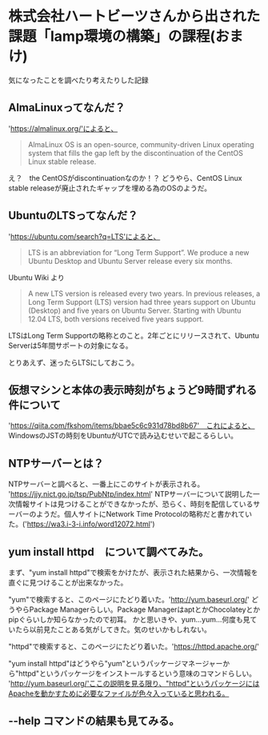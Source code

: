 # 株式会社ハートビーツさんから出された課題「lamp環境の構築」の課程(おまけ)
気になったことを調べたり考えたりした記録

## AlmaLinuxってなんだ？
'https://almalinux.org/'によると、

>AlmaLinux OS is an open-source, community-driven Linux operating system that fills the gap left by the discontinuation of the CentOS Linux stable release.

え？　the CentOSがdiscontinuationなのか！？
どうやら、CentOS Linux stable releaseが廃止されたギャップを埋める為のOSのようだ。

## UbuntuのLTSってなんだ？
'https://ubuntu.com/search?q=LTS'によると、
> LTS is an abbreviation for “Long Term Support”. We produce a new Ubuntu Desktop and Ubuntu Server release every six months.

Ubuntu Wiki より
>A new LTS version is released every two years. In previous releases, a Long Term Support (LTS) version had three years support on Ubuntu (Desktop) and five years on Ubuntu Server. Starting with Ubuntu 12.04 LTS, both versions received five years support.

LTSはLong Term Supportの略称とのこと。2年ごとにリリースされて、Ubuntu Serverは5年間サポートの対象になる。

とりあえず、迷ったらLTSにしておこう。

## 仮想マシンと本体の表示時刻がちょうど9時間ずれる件について
'https://qiita.com/fkshom/items/bbae5c6c931d78bd8b67'　これによると、
WindowsのJSTの時刻をUbuntuがUTCで読み込むせいで起こるらしい。

## NTPサーバーとは？
NTPサーバーと調べると、一番上にこのサイトが表示される。
'https://jjy.nict.go.jp/tsp/PubNtp/index.html'
NTPサーバーについて説明した一次情報サイトは見つけることができなかったが、恐らく、時刻を配信しているサーバーのようだ。個人サイトにNetwork Time Protocolの略称だと書かれていた。('https://wa3.i-3-i.info/word12072.html')

## yum install httpd　について調べてみた。

まず、"yum install httpd"で検索をかけたが、表示された結果から、一次情報を直ぐに見つけることが出来なかった。

"yum"で検索すると、このページにたどり着いた。'http://yum.baseurl.org/'
どうやらPackage Managerらしい。Package ManagerはaptとかChocolateyとかpipぐらいしか知らなかったので初耳。
かと思いきや、yum...yum...何度も見ていたら以前見たことある気がしてきた。気のせいかもしれない。

"httpd"で検索すると、このページにたどり着いた。'https://httpd.apache.org/'

"yum install httpd"はどうやら"yum"というパッケージマネージャーから"httpd"というパッケージをインストールするという意味のコマンドらしい。
'http://yum.baseurl.org/'ここの説明を見る限り、"httpd"というパッケージにはApacheを動かすために必要なファイルが色々入っていると思われる。

## --help コマンドの結果も見てみる。

